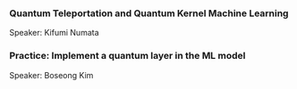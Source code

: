 ### Quantum Teleportation and Quantum Kernel Machine Learning

Speaker: Kifumi Numata

### Practice: Implement a quantum layer in the ML model

Speaker: Boseong Kim
